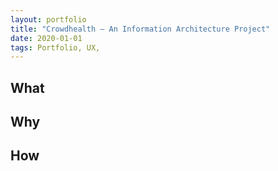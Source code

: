 ```yaml
---
layout: portfolio
title: "Crowdhealth – An Information Architecture Project"
date: 2020-01-01
tags: Portfolio, UX, 
---
```


## What

## Why

## How